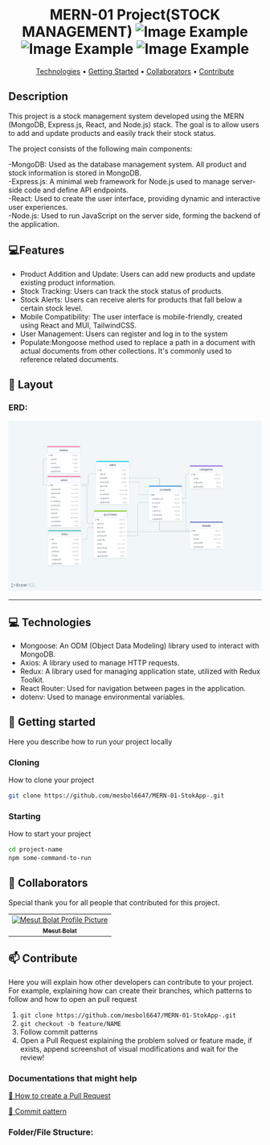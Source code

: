 <h1 align="center" style="font-weight: bold;">MERN-01 Project(STOCK MANAGEMENT)     
    <img src="https://github.com/mesbol6647/BE-04--Pizza-Api-/blob/main/mongo.png" alt="Image Example" width="60px">
    <img src="https://github.com/mesbol6647/BE-04--Pizza-Api-/blob/main/node-express.png" alt="Image Example" width="80px">
    <img src="https://github.com/mesbol6647/JS-01-Todos-/blob/main/images/8621-javascript.png" alt="Image Example" width="50px">
 </h1>

<p align="center">
 <a href="#tech">Technologies</a> • 
 <a href="#started">Getting Started</a> • 
  <a href="#colab">Collaborators</a> •
 <a href="#contribute">Contribute</a>
</p>

<p align="center">
    <h2 id="description">Description</h2>

This project is a stock management system developed using the MERN (MongoDB, Express.js, React, and Node.js) stack. The goal is to allow users to add and update products and easily track their stock status.

The project consists of the following main components:

-MongoDB: Used as the database management system. All product and stock information is stored in MongoDB.<br>
-Express.js: A minimal web framework for Node.js used to manage server-side code and define API endpoints.<br>
-React: Used to create the user interface, providing dynamic and interactive user experiences.<br>
-Node.js: Used to run JavaScript on the server side, forming the backend of the application.

 <h2 id="technologies">💻Features </h2>

- Product Addition and Update: Users can add new products and update existing product information.
- Stock Tracking: Users can track the stock status of products.
- Stock Alerts: Users can receive alerts for products that fall below a certain stock level.
- Mobile Compatibility: The user interface is mobile-friendly, created using React and MUI, TailwindCSS.
- User Management: Users can register and log in to the system
- Populate:Mongoose method used to replace a path in a document with actual documents from other collections. It's commonly used to reference related documents.

 



<h2 id="layout">🎨 Layout</h2>

### ERD:

![ERD](./erdStockAPI.png)

--- 

<h2 id="technologies">💻 Technologies</h2>

- Mongoose: An ODM (Object Data Modeling) library used to interact with MongoDB.
- Axios: A library used to manage HTTP requests.
- Redux: A library used for managing application state, utilized with Redux Toolkit.
- React Router: Used for navigation between pages in the application.
- dotenv: Used to manage environmental variables.


<h2 id="started">🚀 Getting started</h2>

Here you describe how to run your project locally


<h3>Cloning</h3>

How to clone your project

```bash
git clone https://github.com/mesbol6647/MERN-01-StokApp-.git
```

<h3>Starting</h3>

How to start your project

```bash
cd project-name
npm some-command-to-run
```

<h2 id="colab">🤝 Collaborators</h2>

Special thank you for all people that contributed for this project.

<table>
  <tr>
    <td align="center">
      <a href="#">
        <img src="https://avatars.githubusercontent.com/u/81535131?s=400&u=9c81682926b542ea5724b9c7f3186e7f3a68e495&v=4" width="100px;" alt="Mesut Bolat Profile Picture"/><br>
        <sub>
          <b>Mesut Bolat</b>
        </sub>
      </a>
    </td>     
  </tr>
</table>

<h2 id="contribute">📫 Contribute</h2>

Here you will explain how other developers can contribute to your project. For example, explaining how can create their branches, which patterns to follow and how to open an pull request

1. `git clone https://github.com/mesbol6647/MERN-01-StokApp-.git`
2. `git checkout -b feature/NAME`
3. Follow commit patterns
4. Open a Pull Request explaining the problem solved or feature made, if exists, append screenshot of visual modifications and wait for the review!

<h3>Documentations that might help</h3>

[📝 How to create a Pull Request](https://www.atlassian.com/br/git/tutorials/making-a-pull-request)

[💾 Commit pattern](https://gist.github.com/joshbuchea/6f47e86d2510bce28f8e7f42ae84c716)

### Folder/File Structure:
